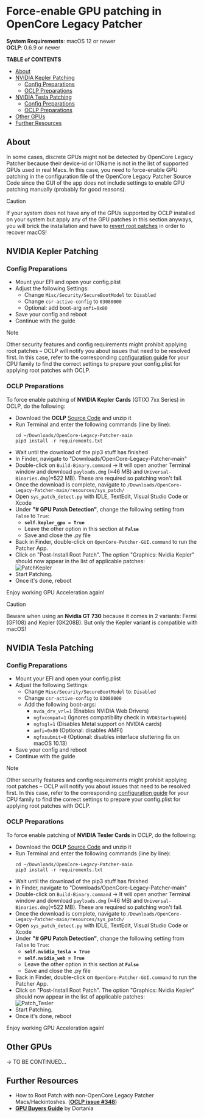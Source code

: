 # Force-enable GPU patching in OpenCore Legacy Patcher

**System Requirements**: macOS 12 or newer<br>
**OCLP**: 0.6.9 or newer

**TABLE of CONTENTS**

- [About](#about)
- [NVIDIA Kepler Patching](#nvidia-kepler-patching)
	- [Config Preparations](#config-preparations)
	- [OCLP Preparations](#oclp-preparations)
- [NVIDIA Tesla Patching](#nvidia-tesla-patching)
	- [Config Preparations](#config-preparations-1)
	- [OCLP Preparations](#oclp-preparations-1)
- [Other GPUs](#other-gpus)
- [Further Resources](#further-resources)

## About
In some cases, discrete GPUs might not be detected by OpenCore Legacy Patcher because their device-id or IOName is not in the list of supported GPUs used in real Macs. In this case, you need to force-enable GPU patching in the configuration file of the OpenCore Legacy Patcher Source Code since the GUI of the app does not include settings to enable GPU patching manually (probably for good reasons).

> [!CAUTION]
> 
> If your system does not have any of the GPUs supported by OCLP installed on your system but apply any of the GPU patches in this section anyways, you will brick the installation and have to [revert root patches](https://github.com/5T33Z0/OC-Little-Translated/blob/main/14_OCLP_Wintel/Guides/Reverting_Root_Patches.md) in order to recover macOS!


## NVIDIA Kepler Patching

### Config Preparations
- Mount your EFI and open your config.plist
- Adjust the following Settings:
	- Change `Misc/Security/SecureBootModel` to: `Disabled`
	- Change `csr-active-config` to `03080000`
	- Optional: add boot-arg `amfi=0x80`
- Save your config and reboot
- Continue with the guide

> [!NOTE]
>
> Other security features and config requirements might prohibit applying root patches – OCLP will notify you about issues that need to be resolved first. In this case, refer to the corresponding [configuration guide](https://github.com/5T33Z0/OC-Little-Translated/tree/main/14_OCLP_Wintel#configuration-guides) for your CPU family to find the correct settings to prepare your config.plist for applying root patches with OCLP.

### OCLP Preparations
To force enable patching of **NVIDIA Kepler Cards** (GT(X) 7xx Series) in OCLP, do the following:

- Download the **OCLP** [Source Code](https://github.com/dortania/OpenCore-Legacy-Patcher) and unzip it
- Run Terminal and enter the following commands (line by line):
    ```shell
    cd ~/Downloads/OpenCore-Legacy-Patcher-main
    pip3 install -r requirements.txt
    ```
- Wait until the download of the pip3 stuff has finished
- In Finder, navigate to "Downloads/OpenCore-Legacy-Patcher-main"
- Double-click on `Build-Binary.command` &rarr; It will open another Terminal window and download `payloads.dmg` (≈46 MB) and `Universal-Binaries.dmg`(≈522 MB). These are required so patching won't fail.
- Once the download is complete, navigate to `/Downloads/OpenCore-Legacy-Patcher-main/resources/sys_patch/`
- Open `sys_patch_detect.py` with IDLE, TextEdit, Visual Studio Code or Xcode
- Under **"# GPU Patch Detection"**, change the following setting from `False` to `True`:
	- **`self.kepler_gpu = True`**
	- Leave the other option in this section at **`False`**
	- Save and close the .py file 
- Back in Finder, double-click on `OpenCore-Patcher-GUI.command` to run the Patcher App.
- Click on "Post-Install Root Patch". The option "Graphics: Nvidia Kepler" should now appear in the list of applicable patches:<br>![PatchKepler](https://github.com/5T33Z0/OC-Little-Translated/assets/76865553/ed1f07a7-30d7-4c5e-8720-6ae7bb89c25a)
- Start Patching. 
- Once it's done, reboot

Enjoy working GPU Acceleration again!

> [!CAUTION]
> 
> Beware when using an **Nvidia GT 730** because it comes in 2 variants: Fermi (GF108) and Kepler (GK208B). But only the Kepler variant is compatible with macOS!

## NVIDIA Tesla Patching

### Config Preparations
- Mount your EFI and open your config.plist
- Adjust the following Settings:
	- Change `Misc/Security/SecureBootModel` to: `Disabled`
	- Change `csr-active-config` to `03080000`
	- Add the following boot-args:
		- `nvda_drv_vrl=1` (Enables NVIDIA Web Drivers)  
		- `ngfxcompat=1` (Ignores compatibility check in `NVDAStartupWeb`)
		- `ngfxgl=1` (Disables Metal support on NVIDIA cards)
		- `amfi=0x80` (Optional: disables AMFI)
		- `ngfxsubmit=0` (Optional: disables interface stuttering fix on macOS 10.13)
- Save your config and reboot
- Continue with the guide

> [!NOTE]
>
> Other security features and config requirements might prohibit applying root patches – OCLP will notify you about issues that need to be resolved first. In this case, refer to the corresponding [configuration guide](https://github.com/5T33Z0/OC-Little-Translated/tree/main/14_OCLP_Wintel#configuration-guides) for your CPU family to find the correct settings to prepare your config.plist for applying root patches with OCLP.

### OCLP Preparations
To force enable patching of **NVIDIA Tesler Cards** in OCLP, do the following:

- Download the **OCLP** [Source Code](https://github.com/dortania/OpenCore-Legacy-Patcher) and unzip it
- Run Terminal and enter the following commands (line by line):
    ```shell
    cd ~/Downloads/OpenCore-Legacy-Patcher-main
    pip3 install -r requirements.txt
    ```
- Wait until the download of the pip3 stuff has finished
- In Finder, navigate to "Downloads/OpenCore-Legacy-Patcher-main"
- Double-click on `Build-Binary.command` &rarr; It will open another Terminal window and download `payloads.dmg` (≈46 MB) and `Universal-Binaries.dmg`(≈522 MB). These are required so patching won't fail.
- Once the download is complete, navigate to `/Downloads/OpenCore-Legacy-Patcher-main/resources/sys_patch/`
- Open `sys_patch_detect.py` with IDLE, TextEdit, Visual Studio Code or Xcode
- Under **"# GPU Patch Detection"**, change the following setting from `False` to `True`:
	- **`self.nvidia_tesla = True`**
	- **`self.nvidia_web = True`**
 	- Leave the other option in this section at **`False`** 
 	- Save and close the .py file 
- Back in Finder, double-click on `OpenCore-Patcher-GUI.command` to run the Patcher App.
- Click on "Post-Install Root Patch". The option "Graphics: Nvidia Kepler" should now appear in the list of applicable patches:<br>![Patch_Tesler](https://github.com/5T33Z0/OC-Little-Translated/assets/76865553/32c41807-3189-492f-886e-54e8ed486b73)
- Start Patching. 
- Once it's done, reboot

Enjoy working GPU Acceleration again!

## Other GPUs
&rarr; TO BE CONTINUED…

## Further Resources
- How to Root Patch with non-OpenCore Legacy Patcher Macs/Hackintoshes. ([**OCLP issue #348**](https://github.com/dortania/OpenCore-Legacy-Patcher/issues/348))
- [**GPU Buyers Guide**](https://dortania.github.io/GPU-Buyers-Guide/) by Dortania

